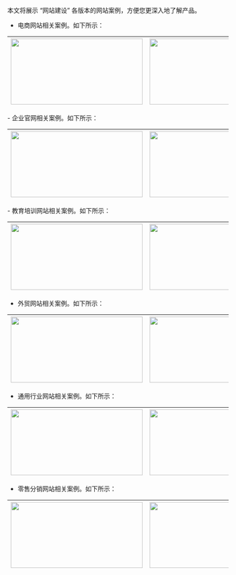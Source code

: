 
本文将展示 “网站建设” 各版本的网站案例，方便您更深入地了解产品。
- 电商网站相关案例。如下所示：
<table>
<thead>
  <tr>
    <th>
		<img onclick="window.open('https://cloud.tencent.com/')" style="display: block;cursor: pointer;" src="https://main.qcloudimg.com/raw/95e4ecd102b58463368bf5076e27628c.png" data-nonescope="true" width="300" height="150"></th>
    <th><img onclick="window.open('https://cloud.tencent.com/')"  src="https://main.qcloudimg.com/raw/d363937b5703e6d419dec6a737fa5524.png" width="300" height="150"></th>
    <th><img src="https://main.qcloudimg.com/raw/c1bf4541c046ae99be42428c5fe4f44a.png" width="300" height="150"></th>
  </tr>
</thead>
</table>
- 企业官网相关案例。如下所示：
<table>
<thead>
  <tr>
    <th><img src="https://main.qcloudimg.com/raw/49a2dce209e22ac218bc2a6e71594e0e.png" width="300" height="150"></th>
    <th><img src="https://main.qcloudimg.com/raw/66efc726ee8662e01ac784686ffedd52.png" width="300" height="150"></th>
    <th><img src="https://main.qcloudimg.com/raw/b16182305f5d185081f37d71d69ff036.png" width="300" height="150"></th>
  </tr>
</thead>
</table>
- 教育培训网站相关案例。如下所示：
<table>
<thead>
  <tr>
    <th><img src="https://main.qcloudimg.com/raw/3fda6e56d8e4c5e09d8385613c8a2937.png" width="300" height="150"></th>
    <th><img src="https://main.qcloudimg.com/raw/98cf2b95ac015ac02fa735e0d3288ece.png" width="300" height="150"></th>
    <th><img src="https://main.qcloudimg.com/raw/191bf2fcf5a97079024afb2f7cf448ec.png" width="300" height="150"></th>
  </tr>
</thead>
</table>

- 外贸网站相关案例。如下所示：
<table>
<thead>
  <tr>
    <th><img src="https://main.qcloudimg.com/raw/7eb1b788a8cca437fbbc4181ff5d53bf.png" width="300" height="150"></th>
    <th><img src="https://main.qcloudimg.com/raw/faaf955608a39e29d6610eae7c93df2d.png" width="300" height="150"></th>
    <th><img src="https://main.qcloudimg.com/raw/6459a3e3ce95fb8db1ab858b8b636708.png" width="300" height="150"></th>
  </tr>
</thead>
</table>

- 通用行业网站相关案例。如下所示：
<table>
<thead>
  <tr>
    <th><img src="https://main.qcloudimg.com/raw/06db63e9e7093ee6cef8a0ece507bdab.png" width="300" height="150"></th>
    <th><img src="https://main.qcloudimg.com/raw/869ce4e60026b3fbff4b26164c7ce264.png" width="300" height="150"></th>
    <th><img src="https://main.qcloudimg.com/raw/754a32cebe4d645d021368f5c87aa9c5.png" width="300" height="150"></th>
  </tr>
</thead>
</table>

- 零售分销网站相关案例。如下所示：
<table>
<thead>
  <tr>
    <th><img src="https://main.qcloudimg.com/raw/a7e485b31a5896e0337c00d9f2eceed1.png" width="300" height="150"></th>
    <th><img src="https://main.qcloudimg.com/raw/a42d004097c39c6f96178ea4a89c1040.png" width="300" height="150"></th>
    <th><img src="https://main.qcloudimg.com/raw/9d33fb69a2421c75798df80211479dbb.png" width="300" height="150"></th>
  </tr>
</thead>
</table>
